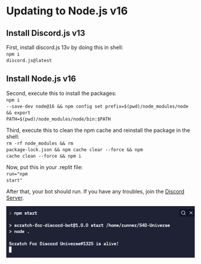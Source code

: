# Updating to Node.js v16

## Install Discord.js v13
First, install discord.js 13v by doing this in shell:<br>
<code>npm i discord.js@latest</code><br>

## Install Node.js v16
Second, execute this to install the packages:<br>
<code>npm i --save-dev node@16 && npm config set prefix=$(pwd)/node_modules/node && export PATH=$(pwd)/node_modules/node/bin:$PATH</code><br>


Third, execute this to clean the npm cache and reinstall the package in the shell:<br>
<code>rm -rf node_modules && rm package-lock.json && npm cache clear --force && npm cache clean --force && npm i</code><br>


Now, put this in your .replit file:<br>
<code>run="npm start"</code>


After that, your bot should run. If you have any troubles, join the [Discord Server](https://discord.gg/C58gvrVsyD).

![example](./images/botalive.jpeg)
